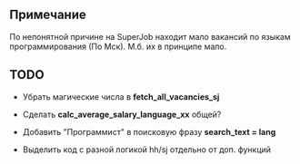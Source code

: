 ## Примечание

По непонятной причине на SuperJob находит мало вакансий по языкам программирования (По Мск).
М.б. их в принципе мало.


## TODO

- Убрать магические числа в __fetch_all_vacancies_sj__

- Сделать __calc_average_salary_language_xx__ общей?

- Добавить "Программист" в поисковую фразу __search_text = lang__

- Выделить код с разной логикой hh/sj отдельно от доп. функций
